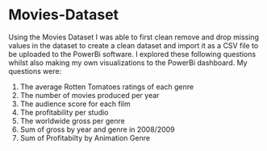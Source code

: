 # Movies-Dataset
Using the Movies Dataset I was able to first clean remove and drop missing values in the dataset to create a clean dataset and import it as a CSV file to be uploaded to the PowerBi software. I explored these following questions whilst also making my own visualizations to the PowerBi dashboard. 
My questions were:
1. The average Rotten Tomatoes ratings of each genre​
2. The number of movies produced per year ​
3. The audience score for each film  ​
4. The profitability per studio ​
5. The worldwide gross per genre
6. Sum of gross by year and genre in 2008/2009
7. Sum of Profitabilty by Animation Genre

